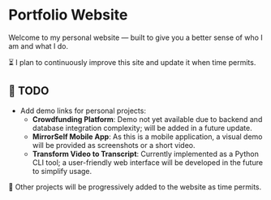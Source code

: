 # Portfolio Website

Welcome to my personal website — built to give you a better sense of who I am and what I do.

⏳ I plan to continuously improve this site and update it when time permits.

## 📝 TODO
- Add demo links for personal projects:
  - **Crowdfunding Platform**: Demo not yet available due to backend and database integration complexity; will be added in a future update.
  - **MirrorSelf Mobile App**: As this is a mobile application, a visual demo will be provided as screenshots or a short video.
  - **Transform Video to Transcript**: Currently implemented as a Python CLI tool; a user-friendly web interface will be developed in the future to simplify usage.

🧩 Other projects will be progressively added to the website as time permits.
